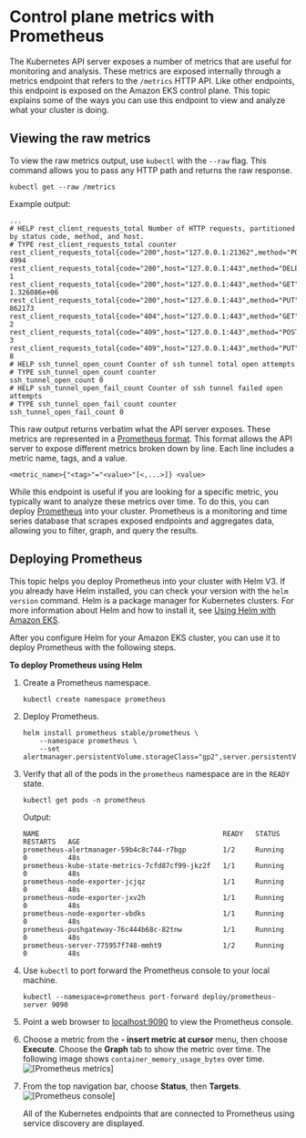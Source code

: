 # Control plane metrics with Prometheus<a name="prometheus"></a>

The Kubernetes API server exposes a number of metrics that are useful for monitoring and analysis\. These metrics are exposed internally through a metrics endpoint that refers to the `/metrics` HTTP API\. Like other endpoints, this endpoint is exposed on the Amazon EKS control plane\. This topic explains some of the ways you can use this endpoint to view and analyze what your cluster is doing\.

## Viewing the raw metrics<a name="view-raw-metrics"></a>

To view the raw metrics output, use `kubectl` with the `--raw` flag\. This command allows you to pass any HTTP path and returns the raw response\.

```
kubectl get --raw /metrics
```

Example output:

```
...
# HELP rest_client_requests_total Number of HTTP requests, partitioned by status code, method, and host.
# TYPE rest_client_requests_total counter
rest_client_requests_total{code="200",host="127.0.0.1:21362",method="POST"} 4994
rest_client_requests_total{code="200",host="127.0.0.1:443",method="DELETE"} 1
rest_client_requests_total{code="200",host="127.0.0.1:443",method="GET"} 1.326086e+06
rest_client_requests_total{code="200",host="127.0.0.1:443",method="PUT"} 862173
rest_client_requests_total{code="404",host="127.0.0.1:443",method="GET"} 2
rest_client_requests_total{code="409",host="127.0.0.1:443",method="POST"} 3
rest_client_requests_total{code="409",host="127.0.0.1:443",method="PUT"} 8
# HELP ssh_tunnel_open_count Counter of ssh tunnel total open attempts
# TYPE ssh_tunnel_open_count counter
ssh_tunnel_open_count 0
# HELP ssh_tunnel_open_fail_count Counter of ssh tunnel failed open attempts
# TYPE ssh_tunnel_open_fail_count counter
ssh_tunnel_open_fail_count 0
```

This raw output returns verbatim what the API server exposes\. These metrics are represented in a [Prometheus format](https://github.com/prometheus/docs/blob/master/content/docs/instrumenting/exposition_formats.md)\. This format allows the API server to expose different metrics broken down by line\. Each line includes a metric name, tags, and a value\.

```
<metric_name>{"<tag>"="<value>"[<,...>]} <value>
```

While this endpoint is useful if you are looking for a specific metric, you typically want to analyze these metrics over time\. To do this, you can deploy [Prometheus](https://prometheus.io/) into your cluster\. Prometheus is a monitoring and time series database that scrapes exposed endpoints and aggregates data, allowing you to filter, graph, and query the results\.

## Deploying Prometheus<a name="deploy-prometheus"></a>

This topic helps you deploy Prometheus into your cluster with Helm V3\. If you already have Helm installed, you can check your version with the `helm version` command\. Helm is a package manager for Kubernetes clusters\. For more information about Helm and how to install it, see [Using Helm with Amazon EKS](helm.md)\.

After you configure Helm for your Amazon EKS cluster, you can use it to deploy Prometheus with the following steps\.

**To deploy Prometheus using Helm**

1. Create a Prometheus namespace\.

   ```
   kubectl create namespace prometheus
   ```

1. Deploy Prometheus\.

   ```
   helm install prometheus stable/prometheus \
       --namespace prometheus \
       --set alertmanager.persistentVolume.storageClass="gp2",server.persistentVolume.storageClass="gp2"
   ```

1. Verify that all of the pods in the `prometheus` namespace are in the `READY` state\.

   ```
   kubectl get pods -n prometheus
   ```

   Output:

   ```
   NAME                                             READY   STATUS    RESTARTS   AGE
   prometheus-alertmanager-59b4c8c744-r7bgp         1/2     Running   0          48s
   prometheus-kube-state-metrics-7cfd87cf99-jkz2f   1/1     Running   0          48s
   prometheus-node-exporter-jcjqz                   1/1     Running   0          48s
   prometheus-node-exporter-jxv2h                   1/1     Running   0          48s
   prometheus-node-exporter-vbdks                   1/1     Running   0          48s
   prometheus-pushgateway-76c444b68c-82tnw          1/1     Running   0          48s
   prometheus-server-775957f748-mmht9               1/2     Running   0          48s
   ```

1. Use `kubectl` to port forward the Prometheus console to your local machine\.

   ```
   kubectl --namespace=prometheus port-forward deploy/prometheus-server 9090
   ```

1. Point a web browser to [localhost:9090](localhost:9090) to view the Prometheus console\.

1. Choose a metric from the **\- insert metric at cursor** menu, then choose **Execute**\. Choose the **Graph** tab to show the metric over time\. The following image shows `container_memory_usage_bytes` over time\.  
![\[Prometheus metrics\]](http://docs.aws.amazon.com/eks/latest/userguide/images/prometheus-metric.png)

1. From the top navigation bar, choose **Status**, then **Targets**\.  
![\[Prometheus console\]](http://docs.aws.amazon.com/eks/latest/userguide/images/prometheus.png)

   All of the Kubernetes endpoints that are connected to Prometheus using service discovery are displayed\.